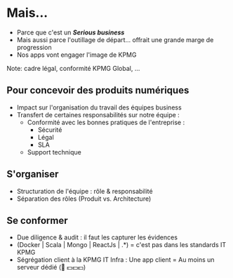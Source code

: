 # Mais...

- Parce que c'est un ***Serious business***
- Mais aussi parce l'outillage de départ... offrait une grande marge de progression
- Nos apps vont engager l'image de KPMG

Note: cadre légal, conformité KPMG Global, ...


## Pour concevoir des produits numériques 

- Impact sur l'organisation du travail des équipes business
- Transfert de certaines responsabilités sur notre équipe : 
  * Conformité avec les bonnes pratiques de l'entreprise :
    * Sécurité
    * Légal
    * SLA
  * Support technique


## S'organiser

- Structuration de l'équipe : rôle & responsabilité
- Séparation des rôles (Produit vs. Architecture)


## Se conformer

- Due diligence & audit : il faut les capturer les évidences
- (Docker | Scala | Mongo | ReactJs | .*) =  c'est pas dans les standards IT KPMG
- Ségrégation client à la KPMG IT Infra : Une app client = Au moins un serveur dédié (🤭 💵💵💵)
